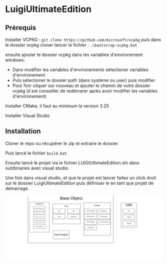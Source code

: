 # LuigiUltimateEdition

## Prérequis

Installer VCPKG : ```git clone https://github.com/microsoft/vcpkg``` 
puis dans le dossier vcpkg cloner lancer le fichier : ```.\bootstrap-vcpkg.bat```

ensuite ajouter le dossier vcpkg dans les variables d'environement windows:
  - Dans modifier les variables d'environements sélectioner variables d'environement
  - Puis sélectioner le dossier path (dans système ou user) puis modifier
  - Pour finir cliquer sur nouveau et ajouter le chemin de votre dossier vcpkg
(il est conseiller de redémarer après avoir modifier les variables d'environement)

Installer CMake, il faut au minimum la version 3.25

Installer Visual Studio

## Installation

Cloner le repo ou récupérer le zip et extraire le dossier.

Puis lancé le fichier ```build.bat```

Ensuite lancé le projet via le fichier LUIGIUltimateEdition.sln dans out/binaries avec visual studio.

Une fois dans visual studio, et que le projet est lancer faites un click droit sur le dossier LuigiUltimateEdition puis définiser le en tant que projet de démarrage.


![alt text](<snapshot - archi - 2024-05-14 (1).png>)
